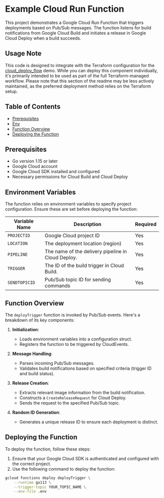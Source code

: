 # Example Cloud Run Function

This project demonstrates a Google Cloud Run Function that triggers deployments
based on Pub/Sub messages. The function listens for build notifications from
Google Cloud Build and initiates a release in Google Cloud Deploy when a build
succeeds.

## Usage Note

This code is designed to integrate with the Terraform configuration for the
[cloud_deploy_flow](../../README.md) demo. While you can deploy this component
individually, it's primarily intended to be used as part of the full
Terraform-managed workflow. Please note that this section of the readme may be
less actively maintained, as the preferred deployment method relies on the
Terraform setup.

## Table of Contents

- [Prerequisites](#prerequisites)
- [Env](#environment-variables)
- [Function Overview](#function-overview)
- [Deploying the Function](#deploying-the-function)

## Prerequisites

- Go version 1.15 or later
- Google Cloud account
- Google Cloud SDK installed and configured
- Necessary permissions for Cloud Build and Cloud Deploy

## Environment Variables

The function relies on environment variables to specify project configuration.
Ensure these are set before deploying the function:

| Variable Name | Description                                        | Required |
| ------------- | -------------------------------------------------- | -------- |
| `PROJECTID`   | Google Cloud project ID                            | Yes      |
| `LOCATION`    | The deployment location (region)                   | Yes      |
| `PIPELINE`    | The name of the delivery pipeline in Cloud Deploy. | Yes      |
| `TRIGGER`     | The ID of the build trigger in Cloud Build.        | Yes      |
| `SENDTOPICID` | Pub/Sub topic ID for sending commands              | Yes      |

## Function Overview

The `deployTrigger` function is invoked by Pub/Sub events. Here's a breakdown of
its key components:

1.  **Initialization**:

    - Loads environment variables into a configuration struct.
    - Registers the function to be triggered by CloudEvents.

2.  **Message Handling**:

    - Parses incoming Pub/Sub messages.
    - Validates build notifications based on specified criteria (trigger ID and
      build status).

3.  **Release Creation**:

    - Extracts relevant image information from the build notification.
    - Constructs a `CreateReleaseRequest` for Cloud Deploy.
    - Sends the request to the specified Pub/Sub topic.

4.  **Random ID Generation**:

    - Generates a unique release ID to ensure each deployment is distinct.

## Deploying the Function

To deploy the function, follow these steps:

1.  Ensure that your Google Cloud SDK is authenticated and configured with the
    correct project.
2.  Use the following command to deploy the function:

```bash
gcloud functions deploy deployTrigger \
    --runtime go113 \
    --trigger-topic YOUR_TOPIC_NAME \
    --env-file .env
```
